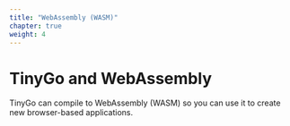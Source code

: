 ```yaml
---
title: "WebAssembly (WASM)"
chapter: true
weight: 4
---
```


# TinyGo and WebAssembly

TinyGo can compile to WebAssembly (WASM) so you can use it to create new browser-based applications.
